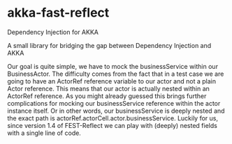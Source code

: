 akka-fast-reflect
=======

Dependency Injection for AKKA

A small library for bridging the gap between Dependency Injection and AKKA

Our goal is quite simple, we have to mock the businessService within our BusinessActor. The difficulty comes from the fact that in a test case we are going to have an ActorRef reference variable to our actor and not a plain Actor reference. This means that our actor is actually nested within an ActorRef reference. As you might already guessed this brings further complications for mocking our businessService reference within the actor instance itself. Or in other words, our businessService is deeply nested and the exact path is actorRef.actorCell.actor.businessService. Luckily for us, since version 1.4 of FEST-Reflect we can play with (deeply) nested fields with a single line of code.
